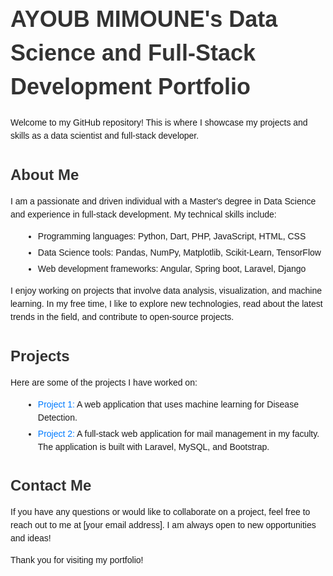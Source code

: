 <!DOCTYPE html>
<html>
  <head> <title>AYOUB MIMOUNE's Data Science and Full-Stack Development Portfolio</title> <style> body { font-family: Arial, sans-serif; line-height: 1.5; } h1 { font-size: 36px; color: #333; margin-bottom: 20px; } h2 { font-size: 24px; color: #333; margin-bottom: 10px; } ul { list-style-type: disc; margin-left: 20px; } li { margin-bottom: 5px; } a { color: #007bff; text-decoration: none; } a:hover { text-decoration: underline; } </style> </head> <body> <h1>AYOUB MIMOUNE's Data Science and Full-Stack Development Portfolio</h1> <p>Welcome to my GitHub repository! This is where I showcase my projects and skills as a data scientist and full-stack developer.</p>
<h2>About Me</h2>
<p>I am a passionate and driven individual with a Master's degree in Data Science and experience in full-stack development. My technical skills include:</p>
<ul>
  <li>Programming languages: Python, Dart, PHP, JavaScript, HTML, CSS</li>
  <li>Data Science tools: Pandas, NumPy, Matplotlib, Scikit-Learn, TensorFlow</li>
  <li>Web development frameworks: Angular, Spring boot, Laravel, Django</li>
</ul>
<p>I enjoy working on projects that involve data analysis, visualization, and machine learning. In my free time, I like to explore new technologies, read about the latest trends in the field, and contribute to open-source projects.</p>

<h2>Projects</h2>
<p>Here are some of the projects I have worked on:</p>
<ul>
  <li><a href="#">Project 1:</a> A web application that uses machine learning for Disease Detection.</li>
  <li><a href="#">Project 2:</a> A full-stack web application for mail management in my faculty. The application is built with Laravel, MySQL, and Bootstrap.</li>
</ul>

<h2>Contact Me</h2>
<p>If you have any questions or would like to collaborate on a project, feel free to reach out to me at [your email address]. I am always open to new opportunities and ideas!</p>

<p>Thank you for visiting my portfolio!</p>
</html>
